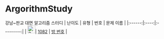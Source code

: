 # ArgorithmStudy
강남~판교 대면 알고리즘 스터디
| 난이도 | 유형 | 번호 | 문제 이름 |
|:------:|:----:|:---------:|
| <img height="25px" width="25px" src="https://static.solved.ac/tier_small/13.svg" alt="Gold III" class="css-1vnxcg0">| [1082](https://www.acmicpc.net/problem/1082) | [방 번호](https://www.acmicpc.net/problem/1082) |
